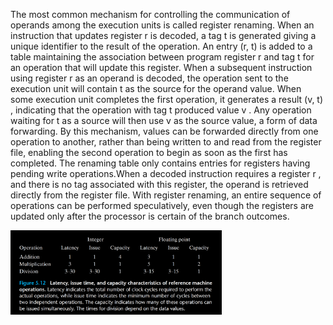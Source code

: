 The most common mechanism for controlling the communication of operands   among the execution units is called register renaming. When an instruction that   updates register   r   is decoded, a tag   t   is generated giving a unique identifier to   the result of the operation. An entry   (r, t)   is added to a table maintaining the   association between program register   r   and tag   t   for an operation that will update   this register. When a subsequent instruction using register   r   as an operand is   decoded, the operation sent to the execution unit will contain   t   as the source   for the operand value. When some execution unit completes the first operation,   it generates a result   (v, t)  , indicating that the operation with tag   t   produced   value   v  . Any operation waiting for   t   as a source will then use   v   as the source   value, a form of data forwarding. By this mechanism, values can be forwarded   directly from one operation to another, rather than being written to and read from   the register file, enabling the second operation to begin as soon as the first has   completed. The renaming table only contains entries for registers having pending   write operations.When a decoded instruction requires a register   r  , and there is no   tag associated with this register, the operand is retrieved directly from the register   file. With register renaming, an entire sequence of operations can be performed   speculatively, even though the registers are updated only after the processor is   certain of the branch outcomes. 

<img src="1.png" alt="image" style="zoom: 33%;" />
